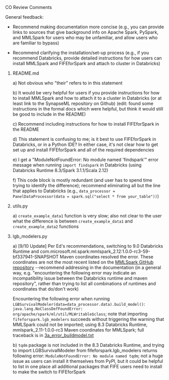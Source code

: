 CO Review Comments

General feedback:

- Recommend making documentation more concise (e.g., you can provide links to sources that give background info
on Apache Spark, PySpark, and MMLSpark for users who may be unfamiliar, and allow users who are familiar to 
bypass)

- Recommend clarifying the installation/set-up process (e.g., if you recommend Databricks, provide detailed
instructions for how users can install MMLSpark and FIFEforSpark and attach to cluster in Databricks)

1) README.md

    a) Not obvious who "their" refers to in this statement

    b) It would be very helpful for users if you provide instructions for how to install MMLSpark and how 
	to attach it to a cluster in Databricks (or at least link to the SynapseML repository on Github)
	(edit: found some instructions in the formal docs which were helpful, but think it would still be 
	good to include in the README)

    c) Recommend including instructions for how to install FIFEforSpark in the README

    d) This statement is confusing to me; is it best to use FIFEforSpark in Databricks, or in a Python IDE?
	In either case, it's not clear how to get set up and install FIFEforSpark and all of the required dependencies

    e) I get a "ModuleNotFoundError: No module named 'findspark'" error message when running `import findspark`
	in Databricks (using Databricks Runtime 8.3/Spark 3.1.1/Scala 2.12)

    f) This code block is mostly redundant (and user has to spend time trying to identify the difference);
	recommend eliminating all but the line that applies to Databricks
	(e.g., `data_processor = PanelDataProcessor(data = spark.sql("select * from your_table"))`)

2) utils.py

    a) `create_example_data1` function is very slow; also not clear to the user what the difference is between
	`create_example_data1` and `create_example_data2` functions

3) lgb_modelers.py

    a) [9/10 Update] Per Ed's recommendations, switching to 9.0 Databricks Runtime and 
	com.microsoft.ml.spark:mmlspark_2.12:1.0.0-rc3-59-bf337941-SNAPSHOT Maven coordinates resolved the error.
	These coordinates are not the most recent listed on the [MMLSpark GitHub repository](https://github.com/microsoft/SynapseML)
	--recommend addressing in the documentation (in a general way, e.g. "encountering the following error may
	indicate an incompatibility issue between the Databricks runtime and maven repository", rather than
	trying to list all combinations of runtimes and coordinates that do/don't work)

	Encountering the following error when running `LGBSurvivalModeler(data=data_processor.data).build_model()`:
	`java.lang.NoClassDefFoundError: org/apache/spark/ml/util/MLWritable$class`; note that importing 
	`fifeforspark.lgb_modelers` succeeds without triggering the warning that MMLSpark could not be imported;
	using 8.3 Databricks Runtime, mmlspark_2.11-1.0.0-rc3 Maven coordinates for MMLSpark; full traceback is in 
	[3a_error_buildmodel.txt](3a_error_buildmodel.txt)

    b) `tqdm` package is not included in the 8.3 Databricks Runtime, and trying to import LGBSurvivalModeler
	from fifeforspark.lgb_modelers returns following error: `ModuleNotFoundError: No module named tqdm`;
	not a huge issue as users can install it themselves from PyPI, but it could be helpful to list in one place
	all additional packages that FIFE users need to install to make the switch to FIFEforSpark
